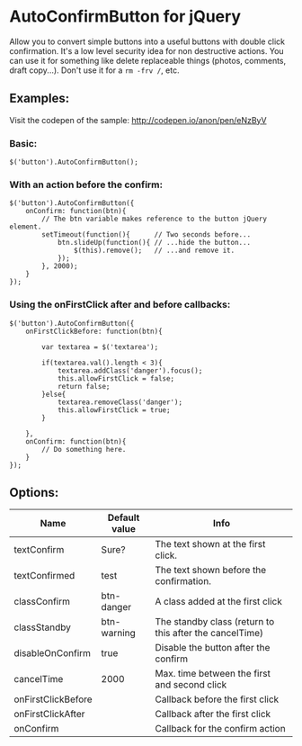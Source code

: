 # AutoConfirmButton for jQuery

Allow you to convert simple buttons into a useful buttons with double click confirmation. It's a low level security idea for non destructive actions. You can use it for something like delete replaceable things (photos, comments, draft copy...). Don't use it for a ``rm -frv /``, etc.

## Examples:

Visit the codepen of the sample: http://codepen.io/anon/pen/eNzByV

### Basic:

	$('button').AutoConfirmButton();

### With an action before the confirm:

    $('button').AutoConfirmButton({
        onConfirm: function(btn){
            // The btn variable makes reference to the button jQuery element.
            setTimeout(function(){      // Two seconds before...
                btn.slideUp(function(){ // ...hide the button...
                    $(this).remove();   // ...and remove it.
                });
            }, 2000);
        }
    });

### Using the onFirstClick after and before callbacks:

    $('button').AutoConfirmButton({
	    onFirstClickBefore: function(btn){
		    
        	var textarea = $('textarea');
        	
        	if(textarea.val().length < 3){
	        	textarea.addClass('danger').focus();
	        	this.allowFirstClick = false;
	        	return false;
        	}else{
	        	textarea.removeClass('danger');
	        	this.allowFirstClick = true;
        	}
        	
	    },
    	onConfirm: function(btn){
            // Do something here.
    	}
    });


## Options:

Name                | Default value | Info
---                 | ---           | ---
textConfirm         | Sure?         | The text shown at the first click.
textConfirmed       | test          | The text shown before the confirmation.
classConfirm        | btn-danger    | A class added at the first click
classStandby        | btn-warning   | The standby class (return to this after the cancelTime)
disableOnConfirm    | true          | Disable the button after the confirm
cancelTime          | 2000          | Max. time between the first and second click
onFirstClickBefore  |               | Callback before the first click
onFirstClickAfter   |               | Callback after the first click
onConfirm           |               | Callback for the confirm action